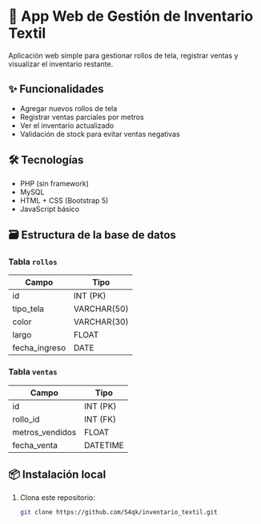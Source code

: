 # 🧵 App Web de Gestión de Inventario Textil

Aplicación web simple para gestionar rollos de tela, registrar ventas y visualizar el inventario restante.

## ✨ Funcionalidades

- Agregar nuevos rollos de tela
- Registrar ventas parciales por metros
- Ver el inventario actualizado
- Validación de stock para evitar ventas negativas

## 🛠️ Tecnologías

- PHP (sin framework)
- MySQL
- HTML + CSS (Bootstrap 5)
- JavaScript básico

## 🗃️ Estructura de la base de datos

### Tabla `rollos`

| Campo         | Tipo         |
|---------------|--------------|
| id            | INT (PK)     |
| tipo_tela     | VARCHAR(50)  |
| color         | VARCHAR(30)  |
| largo         | FLOAT        |
| fecha_ingreso | DATE         |

### Tabla `ventas`

| Campo          | Tipo         |
|----------------|--------------|
| id             | INT (PK)     |
| rollo_id       | INT (FK)     |
| metros_vendidos| FLOAT        |
| fecha_venta    | DATETIME     |

## 📦 Instalación local

1. Clona este repositorio:
   ```bash
   git clone https://github.com/S4qk/inventario_textil.git
